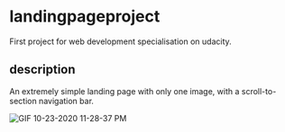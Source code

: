 # landingpageproject
First project for web development specialisation on udacity.

## description
An extremely simple landing page with only one image, with a scroll-to-section navigation bar.

![GIF 10-23-2020 11-28-37 PM](https://user-images.githubusercontent.com/55973093/97055752-bf594900-1587-11eb-89e3-0174b810a769.gif)
